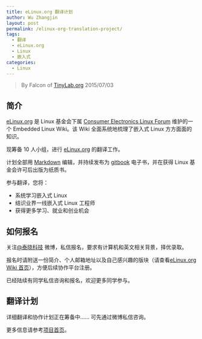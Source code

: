 ```yaml
---
title: eLinux.org 翻译计划
author: Wu Zhangjin
layout: post
permalink: /elinux-org-translation-project/
tags:
  - 翻译
  - eLinux.org
  - Linux
  - 嵌入式
categories:
  - Linux
---
```


> By Falcon of [TinyLab.org][1]
> 2015/07/03


## 简介

[eLinux.org][2] 是 Linux 基金会下属 [Consumer Electronics Linux Forum][3] 维护的一个 Embedded Linux Wiki。该 Wiki 全面系统地梳理了嵌入式 Linux 方方面面的知识。

现筹备 10 人小组，进行 [eLinux.org][2] 的翻译工作。

计划全部用 [Markdown][4] 编辑，并持续发布为 [gitbook][5] 电子书，并在获得 Linux 基金会许可后出版为纸质书。

参与翻译，您将：

  * 系统学习嵌入式 Linux
  * 结识业界一线嵌入式 Linux 工程师
  * 获得更多学习、就业和创业机会

## 如何报名

关注[@泰晓科技][6] 微博，私信报名，要求有计算机和英文相关背景，择优录取。

报名时请附送一份简介、个人邮箱地址以及自己感兴趣的版块（请查看[eLinux.org Wiki 首页][2]），方便后续协作平台注册。

已经陆续有同学私信咨询和报名，欢迎更多同学参与。

## 翻译计划

详细翻译和协作计划正在筹备中…… 可先通过微博私信咨询。

更多信息请参考[项目首页][7]。





 [1]: http://tinylab.org
 [2]: http://elinux.org
 [3]: http://www.celinuxforum.org/
 [4]: /start-posting-with-markdown/
 [5]: http://www.gitbook.com
 [6]: http://weibo.com/tinylaborg
 [7]: /elinux/
